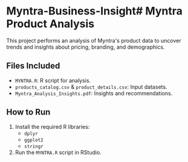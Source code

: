 # Myntra-Business-Insight# Myntra Product Analysis
This project performs an analysis of Myntra's product data to uncover trends and insights about pricing, branding, and demographics.

## Files Included
- `MYNTRA.R`: R script for analysis.
- `products_catalog.csv` & `product_details.csv`: Input datasets.
- `Myntra_Analysis_Insights.pdf`: Insights and recommendations.

## How to Run
1. Install the required R libraries:
   - `dplyr`
   - `ggplot2`
   - `stringr`
2. Run the `MYNTRA.R` script in RStudio.

